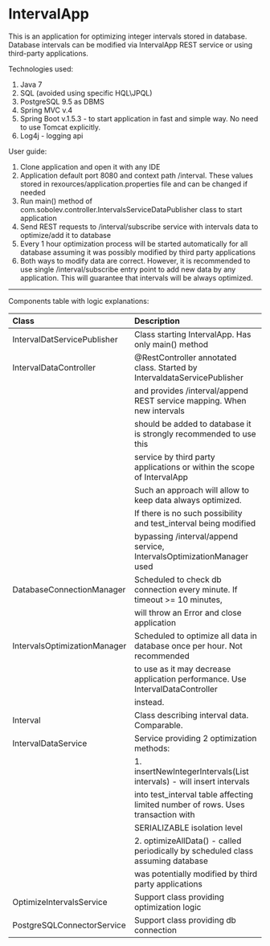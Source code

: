 # IntervalApp

This is an application for optimizing integer intervals stored in database.
Database intervals can be modified via IntervalApp REST service or using third-party applications.

Technologies used:
1. Java 7
2. SQL (avoided using specific HQL\JPQL)
3. PostgreSQL 9.5 as DBMS
4. Spring MVC v.4
5. Spring Boot v.1.5.3 - to start application in fast and simple way. No need to use Tomcat explicitly.
6. Log4j - logging api

User guide:
1. Clone application and open it with any IDE
2. Application default port 8080 and context path /interval. These values stored in rexources/application.properties
file and can be changed if needed
3. Run main() method of com.sobolev.controller.IntervalsServiceDataPublisher class to start application
4. Send REST requests to /interval/subscribe service with intervals data to optimize/add it to database
5. Every 1 hour optimization process will be started automatically for all database
assuming it was possibly modified by third party applications
6. Both ways to modify data are correct. However, it is recommended to use single /interval/subscribe entry point
to add new data by any application. This will guarantee that intervals will be always optimized.

--------------

Components table with logic explanations:

| Class                        | Description                                                                      |
| :--------------------------- | :------------------------------------------------------------------------------- |
| IntervalDatServicePublisher  | Class starting IntervalApp. Has only main() method                               |
| IntervalDataController       | @RestController annotated class. Started by IntervaldataServicePublisher         |
|                              | and provides /interval/append REST service mapping. When new intervals           |
|                              | should be added to database it is strongly recommended to use this               |
|                              | service by third party applications or within the scope of IntervalApp           |
|                              | Such an approach will allow to keep data always optimized.                       |
|                              | If there is no such possibility and test_interval being modified                 |
|                              | bypassing /interval/append service, IntervalsOptimizationManager used            |
| DatabaseConnectionManager    | Scheduled to check db connection every minute. If timeout >= 10 minutes,         |
|                              | will throw an Error and close application                                        |
| IntervalsOptimizationManager | Scheduled to optimize all data in database once per hour. Not recommended        |
|                              | to use as it may decrease application performance. Use IntervalDataController    |
|                              | instead.                                                                         |
| Interval                     | Class describing interval data. Comparable.                                      |
| IntervalDataService          | Service providing 2 optimization methods:                                        |
|                              | 1. insertNewIntegerIntervals(List<Interval> intervals) - will insert intervals   |
|                              | into test_interval table affecting limited number of rows. Uses transaction with |
|                              | SERIALIZABLE isolation level                                                     |
|                              | 2. optimizeAllData() - called periodically by scheduled class assuming database  |
|                              | was potentially modified by third party applications                             |
| OptimizeIntervalsService     | Support class providing optimization logic                                       |
| PostgreSQLConnectorService   | Support class providing db connection                                            |